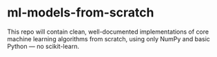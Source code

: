 # ml-models-from-scratch
This repo will contain clean, well-documented implementations of core machine learning algorithms from scratch, using only NumPy and basic Python — no scikit-learn.
